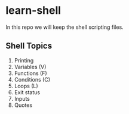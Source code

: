 # learn-shell

In this repo we will keep the shell scripting files.

Shell Topics
--------------
1.   Printing
2.   Variables (V)
3.   Functions (F)
4.   Conditions (C)
5.   Loops (L)
6.   Exit status
7.   Inputs
8.   Quotes 

 ##